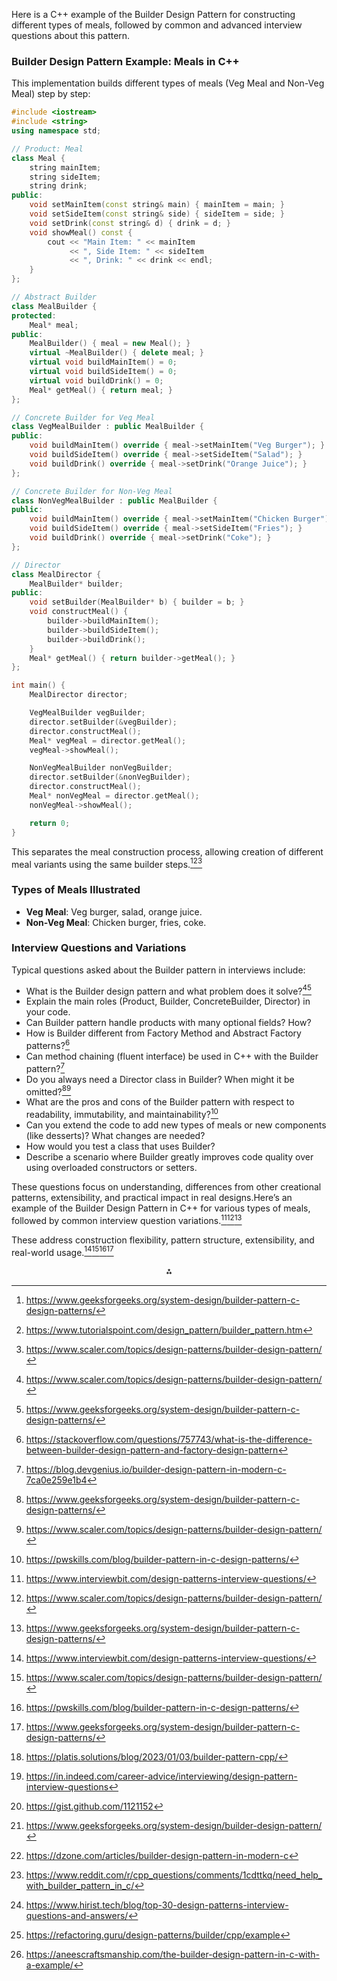 Here is a C++ example of the Builder Design Pattern for constructing different types of meals, followed by common and advanced interview questions about this pattern.

### Builder Design Pattern Example: Meals in C++

This implementation builds different types of meals (Veg Meal and Non-Veg Meal) step by step:

```cpp
#include <iostream>
#include <string>
using namespace std;

// Product: Meal
class Meal {
    string mainItem;
    string sideItem;
    string drink;
public:
    void setMainItem(const string& main) { mainItem = main; }
    void setSideItem(const string& side) { sideItem = side; }
    void setDrink(const string& d) { drink = d; }
    void showMeal() const {
        cout << "Main Item: " << mainItem 
             << ", Side Item: " << sideItem 
             << ", Drink: " << drink << endl;
    }
};

// Abstract Builder
class MealBuilder {
protected:
    Meal* meal;
public:
    MealBuilder() { meal = new Meal(); }
    virtual ~MealBuilder() { delete meal; }
    virtual void buildMainItem() = 0;
    virtual void buildSideItem() = 0;
    virtual void buildDrink() = 0;
    Meal* getMeal() { return meal; }
};

// Concrete Builder for Veg Meal
class VegMealBuilder : public MealBuilder {
public:
    void buildMainItem() override { meal->setMainItem("Veg Burger"); }
    void buildSideItem() override { meal->setSideItem("Salad"); }
    void buildDrink() override { meal->setDrink("Orange Juice"); }
};

// Concrete Builder for Non-Veg Meal
class NonVegMealBuilder : public MealBuilder {
public:
    void buildMainItem() override { meal->setMainItem("Chicken Burger"); }
    void buildSideItem() override { meal->setSideItem("Fries"); }
    void buildDrink() override { meal->setDrink("Coke"); }
};

// Director
class MealDirector {
    MealBuilder* builder;
public:
    void setBuilder(MealBuilder* b) { builder = b; }
    void constructMeal() {
        builder->buildMainItem();
        builder->buildSideItem();
        builder->buildDrink();
    }
    Meal* getMeal() { return builder->getMeal(); }
};

int main() {
    MealDirector director;

    VegMealBuilder vegBuilder;
    director.setBuilder(&vegBuilder);
    director.constructMeal();
    Meal* vegMeal = director.getMeal();
    vegMeal->showMeal();

    NonVegMealBuilder nonVegBuilder;
    director.setBuilder(&nonVegBuilder);
    director.constructMeal();
    Meal* nonVegMeal = director.getMeal();
    nonVegMeal->showMeal();

    return 0;
}
```

This separates the meal construction process, allowing creation of different meal variants using the same builder steps.[^1][^2][^3]

### Types of Meals Illustrated

- **Veg Meal**: Veg burger, salad, orange juice.
- **Non-Veg Meal**: Chicken burger, fries, coke.


### Interview Questions and Variations

Typical questions asked about the Builder pattern in interviews include:

- What is the Builder design pattern and what problem does it solve?[^3][^1]
- Explain the main roles (Product, Builder, ConcreteBuilder, Director) in your code.
- Can Builder pattern handle products with many optional fields? How?
- How is Builder different from Factory Method and Abstract Factory patterns?[^4]
- Can method chaining (fluent interface) be used in C++ with the Builder pattern?[^5]
- Do you always need a Director class in Builder? When might it be omitted?[^1][^3]
- What are the pros and cons of the Builder pattern with respect to readability, immutability, and maintainability?[^6]
- Can you extend the code to add new types of meals or new components (like desserts)? What changes are needed?
- How would you test a class that uses Builder?
- Describe a scenario where Builder greatly improves code quality over using overloaded constructors or setters.

These questions focus on understanding, differences from other creational patterns, extensibility, and practical impact in real designs.Here’s an example of the Builder Design Pattern in C++ for various types of meals, followed by common interview question variations.[^7][^3][^1]

These address construction flexibility, pattern structure, extensibility, and real-world usage.[^7][^3][^6][^1]
<span style="display:none">[^10][^11][^12][^13][^14][^15][^16][^8][^9]</span>

<div align="center">⁂</div>

[^1]: https://www.geeksforgeeks.org/system-design/builder-pattern-c-design-patterns/

[^2]: https://www.tutorialspoint.com/design_pattern/builder_pattern.htm

[^3]: https://www.scaler.com/topics/design-patterns/builder-design-pattern/

[^4]: https://stackoverflow.com/questions/757743/what-is-the-difference-between-builder-design-pattern-and-factory-design-pattern

[^5]: https://blog.devgenius.io/builder-design-pattern-in-modern-c-7ca0e259e1b4

[^6]: https://pwskills.com/blog/builder-pattern-in-c-design-patterns/

[^7]: https://www.interviewbit.com/design-patterns-interview-questions/

[^8]: https://refactoring.guru/design-patterns/builder/cpp/example

[^9]: https://aneescraftsmanship.com/the-builder-design-pattern-in-c-with-a-example/

[^10]: https://platis.solutions/blog/2023/01/03/builder-pattern-cpp/

[^11]: https://in.indeed.com/career-advice/interviewing/design-pattern-interview-questions

[^12]: https://gist.github.com/1121152

[^13]: https://www.geeksforgeeks.org/system-design/builder-design-pattern/

[^14]: https://dzone.com/articles/builder-design-pattern-in-modern-c

[^15]: https://www.reddit.com/r/cpp_questions/comments/1cdttkq/need_help_with_builder_pattern_in_c/

[^16]: https://www.hirist.tech/blog/top-30-design-patterns-interview-questions-and-answers/


